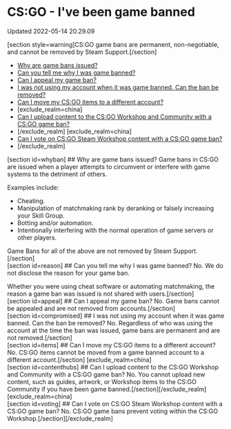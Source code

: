 # CS:GO - I've been game banned
Updated 2022-05-14 20.29.09

[section style=warning]CS:GO game bans are permanent, non-negotiable, and cannot be removed by Steam Support.[/section]
* [Why are game bans issued?](#whyban)
* [Can you tell me why I was game banned?](#reason)
* [Can I appeal my game ban?](#appeal)
* [I was not using my account when it was game banned. Can the ban be removed?](#compromised)
* [Can I move my CS:GO items to a different account?](#items)
*  [exclude_realm=china]
* [Can I upload content to the CS:GO Workshop and Community with a CS:GO game ban?](#contenthubs)
* [/exclude_realm]  	[exclude_realm=china]
* [Can I vote on CS:GO Steam Workshop content with a CS:GO game ban?](#voting)
* [/exclude_realm]

  
[section id=whyban] ## Why are game bans issued?
Game bans in CS:GO are issued when a player attempts to circumvent or interfere with game systems to the detriment of others.  
  
Examples include:
* Cheating.
* Manipulation of matchmaking rank by deranking or falsely increasing your Skill Group.
* Botting and/or automation.
* Intentionally interfering with the normal operation of game servers or other players.

Game Bans for all of the above are not removed by Steam Support.[/section]  
[section id=reason] ## Can you tell me why I was game banned?
No. We do not disclose the reason for your game ban.   
  
Whether you were using cheat software or automating matchmaking, the reason a game ban was issued is not shared with users.[/section]   
[section id=appeal] ## Can I appeal my game ban?
No. Game bans cannot be appealed and are not removed from accounts.[/section]   
[section id=compromised] ## I was not using my account when it was game banned. Can the ban be removed?
No. Regardless of who was using the account at the time the ban was issued, game bans are permanent and are not removed.[/section]   
[section id=items] ## Can I move my CS:GO items to a different account?
No. CS:GO items cannot be moved from a game banned account to a different account.[/section]    [exclude_realm=china]  
[section id=contenthubs] ## Can I upload content to the CS:GO Workshop and Community with a CS:GO game ban?
No. You cannot upload new content, such as guides, artwork, or Workshop items to the CS:GO Community if you have been game banned.[/section][/exclude_realm]    [exclude_realm=china]  
[section id=voting] ## Can I vote on CS:GO Steam Workshop content with a CS:GO game ban?
No. CS:GO game bans prevent voting within the CS:GO Workshop.[/section][/exclude_realm]